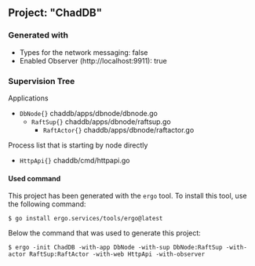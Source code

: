 ## Project: "ChadDB"

### Generated with
 - Types for the network messaging: false
 - Enabled Observer (http://localhost:9911): true

### Supervision Tree

Applications
 - `DbNode{}` chaddb/apps/dbnode/dbnode.go
   - `RaftSup{}` chaddb/apps/dbnode/raftsup.go
     - `RaftActor{}` chaddb/apps/dbnode/raftactor.go

Process list that is starting by node directly
 - `HttpApi{}` chaddb/cmd/httpapi.go


#### Used command

This project has been generated with the `ergo` tool. To install this tool, use the following command:

`$ go install ergo.services/tools/ergo@latest`

Below the command that was used to generate this project:

```$ ergo -init ChadDB -with-app DbNode -with-sup DbNode:RaftSup -with-actor RaftSup:RaftActor -with-web HttpApi -with-observer ```
